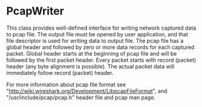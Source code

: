 # PcapWriter

This class provides well-defined interface for writing network captured data to pcap file. The output file must be
opened by user application, and that file descriptor is used for writing data to output file. The pcap file has a
global header and followed by zero or more data records for each captured packet. Global header starts at the
beginning of pcap file and will be followed by the first packet header. Every packet starts with record (packet)
header (any byte alignment is possible). The actual packet data will immediately follow record (packet) header.

For more information about pcap file format see "http://wiki.wireshark.org/Development/LibpcapFileFormat", and 
"/usr/include/pcap/pcap.h" header file and pcap man page.

